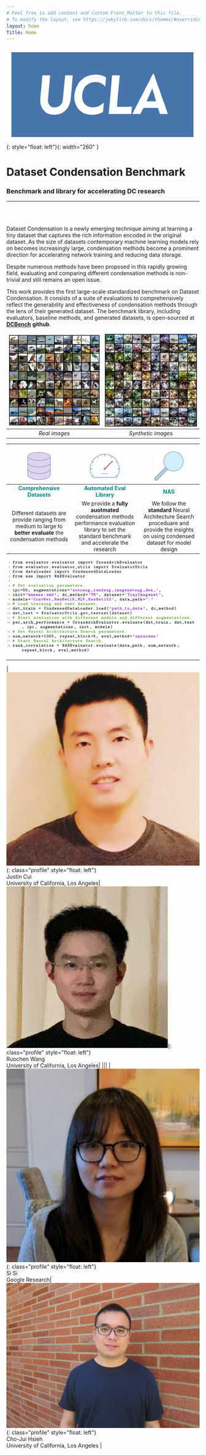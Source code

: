 ```yaml
---
# Feel free to add content and custom Front Matter to this file.
# To modify the layout, see https://jekyllrb.com/docs/themes/#overriding-theme-defaults
layout: home
Title: Home
---
```


![image](/assets/campus-logo.png){: style="float: left"}{: width="260" }  
# Dataset Condensation Benchmark
### Benchmark and library for accelerating DC research  


***

 
<br> 
<br>   





Dataset Condensation is a newly emerging technique aiming at learning a tiny dataset that captures the rich information encoded in the original dataset. As the size of datasets contemporary machine learning models rely on becomes increasingly large, condensation methods become a prominent direction for accelerating network training and reducing data storage. 

Despite numerous methods have been proposed in this rapidly growing field, evaluating and comparing different condensation methods is non-trivial and still remains an open issue.  

This work provides the first large-scale standardized benchmark on Dataset Condensation. It consists of a suite of evaluations to comprehensively reflect the generability and effectiveness of condensation methods through the lens of their generated dataset. The benchmark library, including evaluators, baseline methods, and generated datasets, is open-sourced at [**DCBench**](https://github.com/justincui03/dc_benchmark) **github**.

|![](/assets/random.png) | ![](/assets/synthetic.png)|
|:--:|:--:|
|*Real images* | *Synthetic images* |


***

|![](/assets/database.png) | ![](/assets/speed.png) | ![](/assets/search.png)|
|:--:|:-------:|:--:|
|<span style="color:rgb(0, 139, 139);">**Comprehensive Datasets**</span>|<span style="color:rgb(0, 139, 139);">**Automated Eval Library**</span>|<span style="color:rgb(0, 139, 139);">**NAS**</span>|
Different datasets are provide ranging from medium to large to **better evaluate** the condensation methods| We provide a **fully auotmated** condensation methods performance evaluation library to set the standard benchmark and accelerate the research|We follow the **standard** Neural Architecture Search proceduare and provide the insights on using condensed dataset for model design|


![image](/assets/code.png)

***
<style>
    .profile {
        width: 100px;
        height: 100px;
        object-fit: cover;
        border-radius: 50%;
    }
    td, th {
   border: none!important;
}
</style>


|![image](/assets/justin.jpeg){: class="profile" style="float: left"} <br>Justin Cui<br>University of California, Los Angeles| ![image](/assets/ruochen.jpeg){: class="profile" style="float: left"} <br>Ruochen Wang<br>University of California, Los Angeles|
|||
|![image](/assets/sisi.jpeg){: class="profile" style="float: left"} <br>Si Si<br>Google Research|![image](/assets/cho.jpeg){: class="profile" style="float: left"} <br>Cho-Jui Hsieh<br>University of California, Los Angeles |